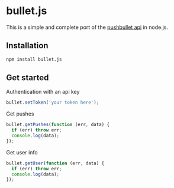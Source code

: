 # bullet.js

This is a simple and complete port of the [pushbullet api](https://docs.pushbullet.com/) in node.js.

## Installation

```bash
npm install bullet.js
```

## Get started

Authentication with an api key 
```javascript
bullet.setToken('your token here');
```

Get pushes
```javascript
bullet.getPushes(function (err, data) {
  if (err) throw err;
  console.log(data);
});
```

Get user info
```javascript
bullet.getUser(function (err, data) {
  if (err) throw err;
  console.log(data);
});
```

